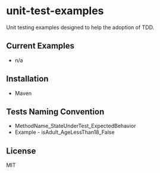 # unit-test-examples
Unit testing examples designed to help the adoption of TDD.

## Current Examples
- n/a

## Installation
- Maven 

## Tests Naming Convention

- MethodName_StateUnderTest_ExpectedBehavior
- Example - isAdult_AgeLessThan18_False

## License 
MIT
